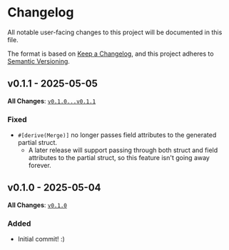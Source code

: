 # Changelog

All notable user-facing changes to this project will be documented in this file.

The format is based on [Keep a Changelog], and this project adheres to [Semantic Versioning].

[Keep a Changelog]: https://keepachangelog.com/en/1.1.0/
[Semantic Versioning]: https://semver.org/spec/v2.0.0.html

## v0.1.1 - 2025-05-05

**All Changes**: [`v0.1.0...v0.1.1`](https://github.com/BD103/mergeme/compare/v0.1.0...v0.1.1)

### Fixed

- `#[derive(Merge)]` no longer passes field attributes to the generated partial struct.
    - A later release will support passing through both struct and field attributes to the partial struct, so this feature isn't going away forever.

## v0.1.0 - 2025-05-04

**All Changes**: [`v0.1.0`](https://github.com/BD103/mergeme/commits/v0.1.0)

### Added

- Initial commit! :)
